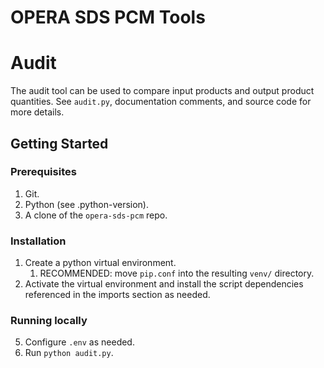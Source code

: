 # OPERA SDS PCM Tools

# Audit

The audit tool can be used to compare input products and output product quantities.
See `audit.py`, documentation comments, and source code for more details.

## Getting Started

### Prerequisites

1. Git.
2. Python (see .python-version).
4. A clone of the `opera-sds-pcm` repo.

### Installation

1. Create a python virtual environment.
    1. RECOMMENDED: move `pip.conf` into the resulting `venv/` directory.
2. Activate the virtual environment and install the script dependencies referenced in the imports section as needed.

### Running locally

5. Configure `.env` as needed.
1. Run `python audit.py`.
